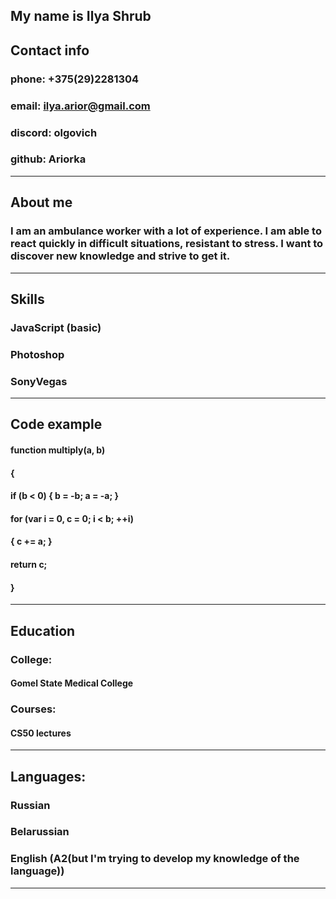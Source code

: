 

## **My name is Ilya Shrub**

## Contact info
### phone: +375(29)2281304
### email: ilya.arior@gmail.com
### discord: olgovich
### github: Ariorka
____________________________________________________________
## About me
### I am an ambulance worker with a lot of experience. I am able to react quickly in difficult situations, resistant to stress. I want to discover new knowledge and strive to get it.
____________________________________________________________
## Skills

### JavaScript (basic)
### Photoshop
### SonyVegas
____________________________________________________________
## Code example
#### function multiply(a, b)
#### { 
####    if (b < 0) { b = -b; a = -a; } 
####    for (var i = 0, c = 0; i < b; ++i) 
####    { c += a; } 
####    return c; 
####    }
____________________________________________________________
## Education
### College: 
####  Gomel State Medical College
### Courses: 
####  CS50 lectures
____________________________________________________________
## Languages: 
### Russian
### Belarussian
### English (A2(but I'm trying to develop my knowledge of the language)) 
_____________________________________________________________
